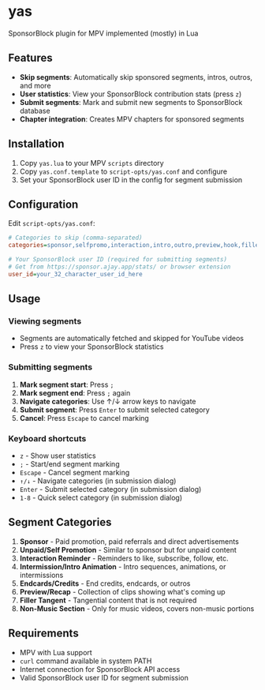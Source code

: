# yas
SponsorBlock plugin for MPV implemented (mostly) in Lua

## Features

- **Skip segments**: Automatically skip sponsored segments, intros, outros, and more
- **User statistics**: View your SponsorBlock contribution stats (press `z`)
- **Submit segments**: Mark and submit new segments to SponsorBlock database
- **Chapter integration**: Creates MPV chapters for sponsored segments

## Installation

1. Copy `yas.lua` to your MPV `scripts` directory
2. Copy `yas.conf.template` to `script-opts/yas.conf` and configure
3. Set your SponsorBlock user ID in the config for segment submission

## Configuration

Edit `script-opts/yas.conf`:

```ini
# Categories to skip (comma-separated)
categories=sponsor,selfpromo,interaction,intro,outro,preview,hook,filler

# Your SponsorBlock user ID (required for submitting segments)
# Get from https://sponsor.ajay.app/stats/ or browser extension
user_id=your_32_character_user_id_here
```

## Usage

### Viewing segments
- Segments are automatically fetched and skipped for YouTube videos
- Press `z` to view your SponsorBlock statistics

### Submitting segments
1. **Mark segment start**: Press `;`
2. **Mark segment end**: Press `;` again
3. **Navigate categories**: Use ↑/↓ arrow keys to navigate
4. **Submit segment**: Press `Enter` to submit selected category
5. **Cancel**: Press `Escape` to cancel marking

### Keyboard shortcuts
- `z` - Show user statistics
- `;` - Start/end segment marking
- `Escape` - Cancel segment marking
- `↑/↓` - Navigate categories (in submission dialog)
- `Enter` - Submit selected category (in submission dialog)
- `1-8` - Quick select category (in submission dialog)

## Segment Categories

1. **Sponsor** - Paid promotion, paid referrals and direct advertisements
2. **Unpaid/Self Promotion** - Similar to sponsor but for unpaid content
3. **Interaction Reminder** - Reminders to like, subscribe, follow, etc.
4. **Intermission/Intro Animation** - Intro sequences, animations, or intermissions
5. **Endcards/Credits** - End credits, endcards, or outros
6. **Preview/Recap** - Collection of clips showing what's coming up
7. **Filler Tangent** - Tangential content that is not required
8. **Non-Music Section** - Only for music videos, covers non-music portions

## Requirements

- MPV with Lua support
- `curl` command available in system PATH
- Internet connection for SponsorBlock API access
- Valid SponsorBlock user ID for segment submission
